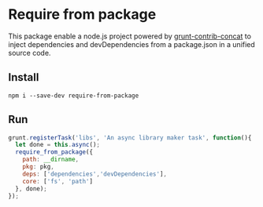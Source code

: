 # Require from package

This package enable a node.js project powered by [grunt-contrib-concat](https://github.com/gruntjs/grunt-contrib-concat) to inject dependencies and devDependencies from a package.json in a unified source code.

## Install

```
npm i --save-dev require-from-package
```

## Run

```js
grunt.registerTask('libs', 'An async library maker task', function(){
  let done = this.async();
  require_from_package({
    path: __dirname,
    pkg: pkg,
    deps: ['dependencies','devDependencies'],
    core: ['fs', 'path']
  }, done);
});
```